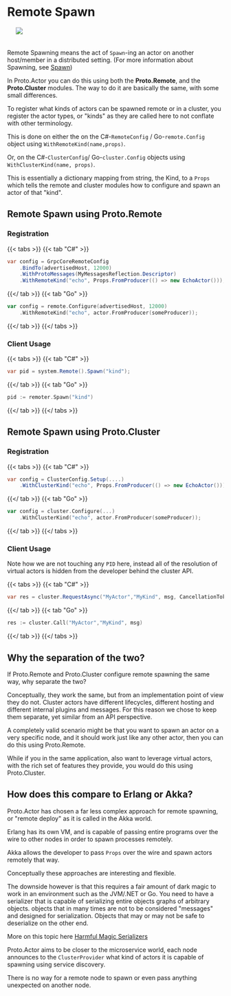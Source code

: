 # Remote Spawn

<img src="../images/Remote-spawn-blue.png" style="max-height:400px;margin-bottom:20px;margin-left:20px">

Remote Spawning means the act of `Spawn`-ing an actor on another host/member in a distributed setting.
(For more information about Spawning, see [Spawn](spawn.md))

In Proto.Actor you can do this using both the **Proto.Remote**, and the **Proto.Cluster** modules.
The way to do it are basically the same, with some small differences.

To register what kinds of actors can be spawned remote or in a cluster, you register the actor types, or "kinds" as they are called here to not conflate with other terminology.

This is done on either the on the C#-`RemoteConfig` / Go-`remote.Config` object using `WithRemoteKind(name,props)`.

Or, on the C#-`ClusterConfig`/ Go-`cluster.Config` objects using `WithClusterKind(name, props)`.

This is essentially a dictionary mapping from string, the Kind, to a `Props` which tells the remote and cluster modules how to configure and spawn an actor of that "kind".

## Remote Spawn using Proto.Remote

### Registration

{{< tabs >}}
{{< tab "C#" >}}

```csharp
var config = GrpcCoreRemoteConfig
    .BindTo(advertisedHost, 12000)
    .WithProtoMessages(MyMessagesReflection.Descriptor)
    .WithRemoteKind("echo", Props.FromProducer(() => new EchoActor()));
```

{{</ tab >}}
{{< tab "Go" >}}

```go
var config = remote.Configure(advertisedHost, 12000)
    .WithRemoteKind("echo", actor.FromProducer(someProducer));
```

{{</ tab >}}
{{</ tabs >}}

### Client Usage

{{< tabs >}}
{{< tab "C#" >}}

```csharp
var pid = system.Remote().Spawn("kind");
```

{{</ tab >}}
{{< tab "Go" >}}

```go
pid := remoter.Spawn("kind")
```

{{</ tab >}}
{{</ tabs >}}

## Remote Spawn using Proto.Cluster

### Registration

{{< tabs >}}
{{< tab "C#" >}}

```csharp
var config = ClusterConfig.Setup(....)
    .WithClusterKind("echo", Props.FromProducer(() => new EchoActor()));
```

{{</ tab >}}
{{< tab "Go" >}}

```go
var config = cluster.Configure(...)
    .WithClusterKind("echo", actor.FromProducer(someProducer));
```

{{</ tab >}}
{{</ tabs >}}

### Client Usage

Note how we are not touching any `PID` here, instead all of the resolution of virtual actors is hidden from the developer behind the cluster API.

{{< tabs >}}
{{< tab "C#" >}}

```csharp
var res = cluster.RequestAsync("MyActor","MyKind", msg, CancellationTokens.WithTimeout(2000));
```

{{</ tab >}}
{{< tab "Go" >}}

```go
res := cluster.Call("MyActor","MyKind", msg)
```

{{</ tab >}}
{{</ tabs >}}

## Why the separation of the two?

If Proto.Remote and Proto.Cluster configure remote spawning the same way, why separate the two?

Conceptually, they work the same, but from an implementation point of view they do not.
Cluster actors have different lifecycles, different hosting and different internal plugins and messages.
For this reason we chose to keep them separate, yet similar from an API perspective.

A completely valid scenario might be that you want to spawn an actor on a very specific node, and it should work just like any other actor, then you can do this using Proto.Remote.

While if you in the same application, also want to leverage virtual actors, with the rich set of features they provide, you would do this using Proto.Cluster.

## How does this compare to Erlang or Akka?

Proto.Actor has chosen a far less complex approach for remote spawning, or "remote deploy" as it is called in the Akka world.

Erlang has its own VM, and is capable of passing entire programs over the wire to other nodes in order to spawn processes remotely.

Akka allows the developer to pass `Props` over the wire and spawn actors remotely that way.

Conceptually these approaches are interesting and flexible.

The downside however is that this requires a fair amount of dark magic to work in an environment such as the JVM/.NET or Go.
You need to have a serializer that is capable of serializing entire objects graphs of arbitrary objects. objects that in many times are not to be considered "messages" and designed for serialization.
Objects that may or may not be safe to deserialize on the other end.

More on this topic here [Harmful Magic Serializers](serialization#harmful-magic-serializers)

Proto.Actor aims to be closer to the microservice world, each node announces to the `ClusterProvider` what kind of actors it is capable of spawning using service discovery.

There is no way for a remote node to spawn or even pass anything unexpected on another node.
